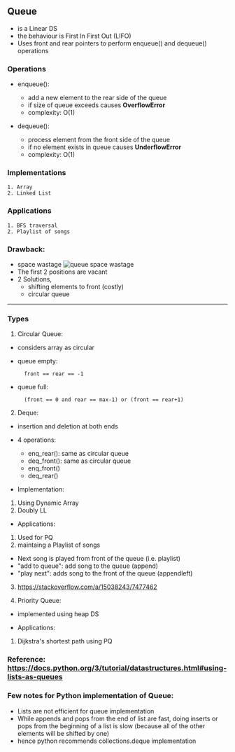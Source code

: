 ## Queue

- is a Linear DS
- the behaviour is First In First Out (LIFO)
- Uses front and rear pointers to perform enqueue() and dequeue() operations


### Operations
- enqueue(): 
    - add a new element to the rear side of the queue
    - if size of queue exceeds causes **OverflowError**
    - complexity: O(1)

- dequeue(): 
    - process element from the front side of the queue
    - if no element exists in queue causes **UnderflowError**
    - complexity: O(1)


### Implementations
    1. Array
    2. Linked List


### Applications
    1. BFS traversal
    2. Playlist of songs


### Drawback:
- space wastage
![queue space wastage](https://media.geeksforgeeks.org/wp-content/uploads/20210208123954/cq4.jpeg)
- The first 2 positions are vacant
- 2 Solutions, 
    - shifting elements to front (costly)
    - circular queue

----

### Types
1. Circular Queue:
- considers array as circular
- queue empty:
    
        front == rear == -1

- queue full:
    
        (front == 0 and rear == max-1) or (front == rear+1)


2. Deque:
- insertion and deletion at both ends

- 4 operations:
    - enq_rear(): same as circular queue
    - deq_front(): same as circular queue
    - enq_front()
    - deq_rear()

- Implementation:
1. Using Dynamic Array
2. Doubly LL

- Applications:
1. Used for PQ
2. maintaing a Playlist of songs
- Next song is played from front of the queue (i.e. playlist)
- "add to queue": add song to the queue (append) 
- "play next": adds song to the front of the queue (appendleft)
3. https://stackoverflow.com/a/15038243/7477462


3. Priority Queue:
- implemented using heap DS

- Applications:
1. Dijkstra's shortest path using PQ


### Reference: https://docs.python.org/3/tutorial/datastructures.html#using-lists-as-queues

### Few notes for Python implementation of Queue:

- Lists are not efficient for queue implementation
- While appends and pops from the end of list are fast, doing inserts 
    or pops from the beginning of a list is slow 
    (because all of the other elements will be shifted by one)
- hence python recommends collections.deque implementation
